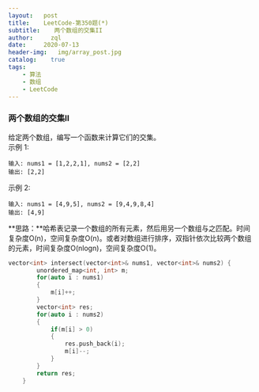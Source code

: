 ```yaml
---
layout:   post
title:    LeetCode-第350题(*)
subtitle:    两个数组的交集II
author:     zql
date:     2020-07-13
header-img:   img/array_post.jpg
catalog:    true
tags:
    - 算法
    - 数组
    - LeetCode
---
```

### 两个数组的交集II  
给定两个数组，编写一个函数来计算它们的交集。  
示例 1:  
```
输入: nums1 = [1,2,2,1], nums2 = [2,2]
输出: [2,2]
```
示例 2:  
```
输入: nums1 = [4,9,5], nums2 = [9,4,9,8,4]
输出: [4,9]
```
**思路：**哈希表记录一个数组的所有元素，然后用另一个数组与之匹配。时间复杂度O(n)，空间复杂度O(n)。或者对数组进行排序，双指针依次比较两个数组的元素，时间复杂度O(nlogn)，空间复杂度O(1)。  
```c++
vector<int> intersect(vector<int>& nums1, vector<int>& nums2) {
        unordered_map<int, int> m;
        for(auto i : nums1)
        {
            m[i]++;
        }
        vector<int> res;
        for(auto i : nums2)
        {
            if(m[i] > 0)
            {
                res.push_back(i);
                m[i]--;
            }
        }
        return res;
    }
```
